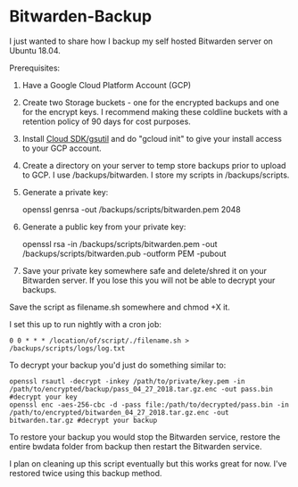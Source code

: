 # Bitwarden-Backup

I just wanted to share how I backup my self hosted Bitwarden server on Ubuntu 18.04.

Prerequisites:

1) Have a Google Cloud Platform Account (GCP)

2) Create two Storage buckets -  one for the encrypted backups and one for the encrypt keys.  I recommend making these coldline buckets with a retention policy of 90 days for cost purposes.

3) Install [Cloud SDK/gsutil](https://cloud.google.com/storage/docs/gsutil_install#deb) and do "gcloud init" to give your install access to your GCP account.

4) Create a directory on your server to temp store backups prior to upload to GCP.  I use /backups/bitwarden.  I store my scripts in /backups/scripts.

5) Generate a private key:

    openssl genrsa -out /backups/scripts/bitwarden.pem 2048    

6) Generate a public key from your private key:

    openssl rsa -in /backups/scripts/bitwarden.pem -out /backups/scripts/bitwarden.pub -outform PEM -pubout

7) Save your private key somewhere safe and delete/shred it on your Bitwarden server.  If you lose this you will not be able to decrypt your backups.

Save the script as filename.sh somewhere and chmod +X it.

I set this up to run nightly with a cron job:

    0 0 * * * /location/of/script/./filename.sh > /backups/scripts/logs/log.txt    

To decrypt your backup you'd just do something similar to:

    openssl rsautl -decrypt -inkey /path/to/private/key.pem -in /path/to/encrypted/backup/pass_04_27_2018.tar.gz.enc -out pass.bin #decrypt your key
    openssl enc -aes-256-cbc -d -pass file:/path/to/decrypted/pass.bin -in /path/to/encrypted/bitwarden_04_27_2018.tar.gz.enc -out bitwarden.tar.gz #decrypt your backup

To restore your backup you would stop the Bitwarden service, restore the entire bwdata folder from backup then restart the Bitwarden service.

I plan on cleaning up this script eventually but this works great for now.  I've restored twice using this backup method.
